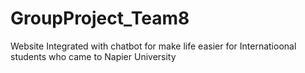 # GroupProject_Team8
Website Integrated with chatbot for make life easier for Internatioonal students who came to Napier University

